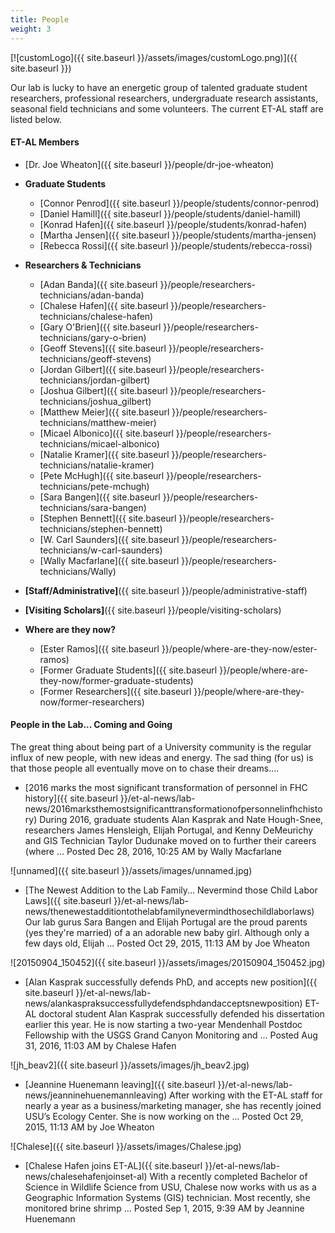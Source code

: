 ```yaml
---
title: People
weight: 3
---
```


[![customLogo]({{ site.baseurl }}/assets/images/customLogo.png)]({{ site.baseurl }})

Our lab is lucky to have an energetic group of talented graduate student researchers, professional researchers, undergraduate research assistants, seasonal field technicians and some volunteers.  The current ET-AL staff are listed below.

#### ET-AL Members

- [Dr. Joe Wheaton]({{ site.baseurl }}/people/dr-joe-wheaton)

- **Graduate Students**

  - [Connor Penrod]({{ site.baseurl }}/people/students/connor-penrod)
  - [Daniel Hamill]({{ site.baseurl }}/people/students/daniel-hamill)
  - [Konrad Hafen]({{ site.baseurl }}/people/students/konrad-hafen)
  - [Martha Jensen]({{ site.baseurl }}/people/students/martha-jensen)
  - [Rebecca Rossi]({{ site.baseurl }}/people/students/rebecca-rossi)

- **Researchers & Technicians**

  - [Adan Banda]({{ site.baseurl }}/people/researchers-technicians/adan-banda)
  - [Chalese Hafen]({{ site.baseurl }}/people/researchers-technicians/chalese-hafen)
  - [Gary O'Brien]({{ site.baseurl }}/people/researchers-technicians/gary-o-brien)
  - [Geoff Stevens]({{ site.baseurl }}/people/researchers-technicians/geoff-stevens)
  - [Jordan Gilbert]({{ site.baseurl }}/people/researchers-technicians/jordan-gilbert)
  - [Joshua Gilbert]({{ site.baseurl }}/people/researchers-technicians/joshua_gilbert)
  - [Matthew Meier]({{ site.baseurl }}/people/researchers-technicians/matthew-meier)
  - [Micael Albonico]({{ site.baseurl }}/people/researchers-technicians/micael-albonico)
  - [Natalie Kramer]({{ site.baseurl }}/people/researchers-technicians/natalie-kramer)
  - [Pete McHugh]({{ site.baseurl }}/people/researchers-technicians/pete-mchugh)
  - [Sara Bangen]({{ site.baseurl }}/people/researchers-technicians/sara-bangen)
  - [Stephen Bennett]({{ site.baseurl }}/people/researchers-technicians/stephen-bennett)
  - [W. Carl Saunders]({{ site.baseurl }}/people/researchers-technicians/w-carl-saunders)
  - [Wally Macfarlane]({{ site.baseurl }}/people/researchers-technicians/Wally)

- **[Staff/Administrative]**({{ site.baseurl }}/people/administrative-staff)

- **[Visiting Scholars]**({{ site.baseurl }}/people/visiting-scholars)

- **Where are they now?**

  - [Ester Ramos]({{ site.baseurl }}/people/where-are-they-now/ester-ramos)
  - [Former Graduate Students]({{ site.baseurl }}/people/where-are-they-now/former-graduate-students)
  - [Former Researchers]({{ site.baseurl }}/people/where-are-they-now/former-researchers)



#### People in the Lab... Coming and Going

The great thing about being part of a University community is the regular influx of new people, with new ideas and energy. The sad thing (for us) is that those people all eventually move on to chase their dreams....

- [2016 marks the most significant transformation of personnel in FHC history]({{ site.baseurl }}/et-al-news/lab-news/2016marksthemostsignificanttransformationofpersonnelinfhchistory) During 2016, graduate students Alan Kasprak and Nate Hough-Snee, researchers James Hensleigh, Elijah Portugal, and Kenny DeMeurichy and GIS Technician Taylor Dudunake moved on to further their careers (where ...
  Posted Dec 28, 2016, 10:25 AM by Wally Macfarlane

![unnamed]({{ site.baseurl }}/assets/images/unnamed.jpg)

- [The Newest Addition to the Lab Family... Nevermind those Child Labor Laws]({{ site.baseurl }}/et-al-news/lab-news/thenewestadditiontothelabfamilynevermindthosechildlaborlaws) Our lab gurus Sara Bangen and Elijah Portugal are the proud parents (yes they're married) of a an adorable new baby girl. Although only a few days old, Elijah ...
  Posted Oct 29, 2015, 11:13 AM by Joe Wheaton

![20150904_150452]({{ site.baseurl }}/assets/images/20150904_150452.jpg)

- [Alan Kasprak successfully defends PhD, and accepts new position]({{ site.baseurl }}/et-al-news/lab-news/alankaspraksuccessfullydefendsphdandacceptsnewposition) ET-AL doctoral student Alan Kasprak successfully defended his dissertation earlier this year. He is now starting a two-year Mendenhall Postdoc Fellowship with the USGS Grand Canyon Monitoring and ...
  Posted Aug 31, 2016, 11:03 AM by Chalese Hafen

![jh_beav2]({{ site.baseurl }}/assets/images/jh_beav2.jpg)

- [Jeannine Huenemann leaving]({{ site.baseurl }}/et-al-news/lab-news/jeanninehuenemannleaving) After working with the ET-AL staff for nearly a year as a business/marketing manager, she has recently joined USU’s Ecology Center. She is now working on the ...
  Posted Oct 29, 2015, 11:13 AM by Joe Wheaton

![Chalese]({{ site.baseurl }}/assets/images/Chalese.jpg)

- [Chalese Hafen joins ET-AL]({{ site.baseurl }}/et-al-news/lab-news/chalesehafenjoinset-al) With a recently completed Bachelor of Science in Wildlife Science from USU, Chalese now works with us as a Geographic Information Systems (GIS) technician. Most recently, she monitored brine shrimp ...
  Posted Sep 1, 2015, 9:39 AM by Jeannine Huenemann
